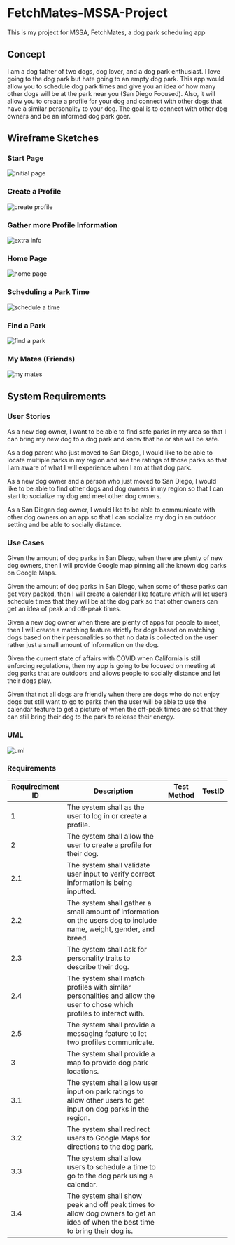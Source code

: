 # FetchMates-MSSA-Project
This is my project for MSSA, FetchMates, a dog park scheduling app

## Concept
I am a dog father of two dogs, dog lover, and a dog park enthusiast. I love going to the dog park but hate going to an empty dog park. This app would allow you to schedule dog park times and give you an idea of how many other dogs will be at the park near you (San Diego Focused). Also, it will allow you to create a profile for your dog and connect with other dogs that have a similar personality to your dog. The goal is to connect with other dog owners and be an informed dog park goer. 

## Wireframe Sketches

### Start Page
![initial page](https://github.com/BrendenWisnewski/FetchMates-MSSA-Project/blob/main/InitialPage.jpg)

### Create a Profile
![create profile](https://github.com/BrendenWisnewski/FetchMates-MSSA-Project/blob/main/CreateProfile.jpg)

### Gather more Profile Information
![extra info](https://github.com/BrendenWisnewski/FetchMates-MSSA-Project/blob/main/Extra%20Info.jpg)

### Home Page
![home page](https://github.com/BrendenWisnewski/FetchMates-MSSA-Project/blob/main/HomePage1.jpg)

### Scheduling a Park Time
![schedule a time](https://github.com/BrendenWisnewski/FetchMates-MSSA-Project/blob/main/Schedule%20a%20Park%20Time.jpg)

### Find a Park
![find a park](https://github.com/BrendenWisnewski/FetchMates-MSSA-Project/blob/main/Find%20a%20Park.jpg)

### My Mates (Friends)
![my mates](https://github.com/BrendenWisnewski/FetchMates-MSSA-Project/blob/main/My%20Mates.jpg)

## System Requirements

### User Stories

As a new dog owner, I want to be able to find safe parks in my area so that I can bring my new dog to a dog park and know that he or she will be safe.

As a dog parent who just moved to San Diego, I would like to be able to locate multiple parks in my region and see the ratings of those parks so that I am aware of what I will experience when I am at that dog park.

As a new dog owner and a person who just moved to San Diego, I would like to be able to find other dogs and dog owners in my region so that I can start to socialize my dog and meet other dog owners.

As a San Diegan dog owner, I would like to be able to communicate with other dog owners on an app so that I can socialize my dog in an outdoor setting and be able to socially distance.

### Use Cases

Given the amount of dog parks in San Diego, when there are plenty of new dog owners, then I will provide Google map pinning all the known dog parks on Google Maps.

Given the amount of dog parks in San Diego, when some of these parks can get very packed, then I will create a calendar like feature which will let users schedule times that they will be at the dog park so that other owners can get an idea of peak and off-peak times.

Given a new dog owner when there are plenty of apps for people to meet, then I will create a matching feature strictly for dogs based on matching dogs based on their personalities so that no data is collected on the user rather just a small amount of information on the dog.

Given the current state of affairs with COVID when California is still enforcing regulations, then my app is going to be focused on meeting at dog parks that are outdoors and allows people to socially distance and let their dogs play. 


Given that not all dogs are friendly when there are dogs who do not enjoy dogs but still want to go to parks then the user will be able to use the calendar feature to get a picture of when the off-peak times are so that they can still bring their dog to the park to release their energy.

### UML

![uml](https://github.com/BrendenWisnewski/FetchMates-MSSA-Project/blob/main/UML.jpg)

### Requirements

|Requiredment ID|Description|Test Method|TestID|
|---|---|---|---|
|1|The system shall as the user to log in or create a profile.| | |
|2|The system shall allow the user to create a profile for their dog.| | |
|2.1|The system shall validate user input to verify correct information is being inputted.| | |
|2.2|The system shall gather a small amount of information on the users dog to include name, weight, gender, and breed.| | |
|2.3|The system shall ask for personality traits to describe their dog.| | |
|2.4|The system shall match profiles with similar personalities and allow the user to chose which profiles to interact with.| | |
|2.5|The system shall provide a messaging feature to let two profiles communicate.| | |
|3|The system shall provide a map to provide dog park locations.| | |
|3.1|The system shall allow user input on park ratings to allow other users to get input on dog parks in the region.| | |
|3.2|The system shall redirect users to Google Maps for directions to the dog park.| | |
|3.3|The system shall allow users to schedule a time to go to the dog park using a calendar.| | |
|3.4|The system shall show peak and off peak times to allow dog owners to get an idea of when the best time to bring their dog is.| | |



